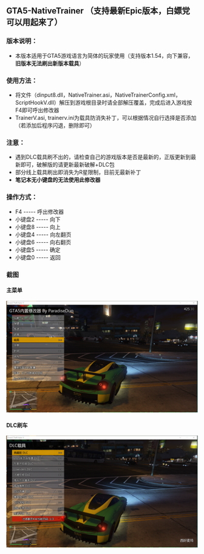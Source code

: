 ## GTA5-NativeTrainer （支持最新Epic版本，白嫖党可以用起来了）


### 版本说明：
* 本版本适用于GTA5游戏语言为简体的玩家使用（支持版本1.54，向下兼容，**旧版本无法刷出新版本载具**）


### 使用方法：
* 将文件（dinput8.dll，NativeTrainer.asi，NativeTrainerConfig.xml，ScriptHookV.dll）解压到游戏根目录时请全部解压覆盖，完成后进入游戏按F4即可呼出修改器
* TrainerV.asi, trainerv.ini为载具防消失补丁，可以根据情况自行选择是否添加（若添加后程序闪退，删除即可）

### 注意：
* 遇到DLC载具刷不出的，请检查自己的游戏版本是否是最新的，正版更新到最新即可，破解版的请更新最新破解+DLC包
* 部分线上载具刷出即消失为R星限制，目前无最新补丁
* **笔记本无小键盘的无法使用此修改器**


### 操作方式：
* F4   ----- 呼出修改器
* 小键盘2 ----- 向下
* 小键盘8 ----- 向上
* 小键盘4 ----- 向左翻页
* 小键盘6 ----- 向右翻页
* 小键盘5 ----- 确定
* 小键盘0 ----- 返回

### 截图

#### 主菜单
![](1.png)

#### DLC刷车
![](2.png)
